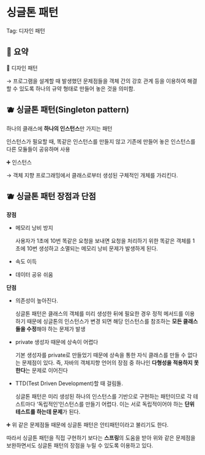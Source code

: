 # 싱글톤 패턴

Tag: 디자인 패턴

## 📖 요약

<aside>
📌 디자인 패턴

→ 프로그램을 설계할 때 발생했던 문제점들을 객체 간의 강호 관계 등을 이용하여 해결할 수 있도록 하나의 규약 형태로 만들어 놓은 것을 의미함.

</aside>

## 🫐 싱글톤 패턴(Singleton pattern)

하나의 클래스에 **하나의 인스턴스**만 가지는 패턴

인스턴스가 필요할 때, 똑같은 인스턴스를 만들지 않고 기존에 만들어 놓은 인스턴스를 다른 모듈들이 공유하며 사용

<aside>
➕ 인스턴스
  
  → 객체 지향 프로그래밍에서 클래스로부터 생성된 구체적인 개체를 가리킨다.

</aside>

## 🫐 싱글톤 패턴 장점과 단점

**장점** 

- 메모리 낭비 방지

  사용자가 1초에 10번 똑같은 요청을 보내면 요청을 처리하기 위한 똑같은 객체를 1초에 10번 생성하고 소멸되는 메모리 낭비 문제가 발생하게 된다.
- 속도 이득
- 데이터 공유 쉬움

**단점**

- 의존성이 높아진다.
  
  싱글톤 패턴은 클래스의 객체를 미리 생성한 뒤에 필요한 경우 정적 메서드를 이용하기 때문에
  싱글톤의 인스턴스가 변경 되면 해당 인스턴스를 참조하는 **모든 클래스들을 수정**해야 하는 문제가 발생
- private 생성자 때문에 상속이 어렵다
  
  기본 생성자를 private로 만들었기 때문에 상속을 통한 자식 클래스를 만들 수 없다는 문제점이 있다. 즉, 자바의 객체지향 언어의 장점 중 하나인 **다형성을 적용하지 못한다**는 문제로 이어진다
- TTD(Test Driven Development)할 때 걸림돌.

  싱글톤 패턴은 미리 생성된 하나의 인스턴스를 기반으로 구현하는 패턴이므로 각 테스트마다 ‘독립적인’인스턴스를 만들기 어렵다. 이는 서로 독립적이어야 하는 **단위 테스트를 하는데 문제**가 된다.

<aside>
➕ 위 같은 문제점들 때문에 싱글톤 패턴은 안티패턴이라고 불리기도 한다.

따라서 싱글톤 패턴을 직접 구현하기 보다는 **스프링**의 도움을 받아 위와 같은 문제점을 보완하면서도 싱글톤 패턴의 장점을 누릴 수 있도록 이용하고 있다.

</aside>
